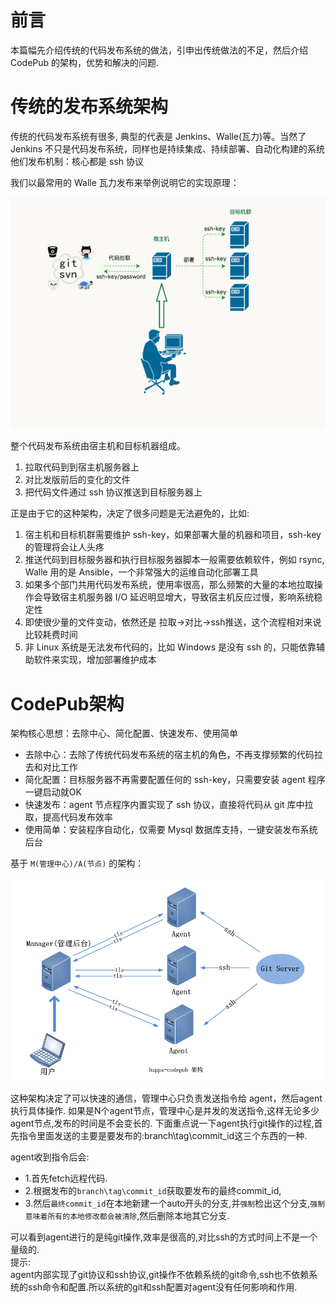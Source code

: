 # 前言
本篇幅先介绍传统的代码发布系统的做法，引申出传统做法的不足，然后介绍 CodePub 的架构，优势和解决的问题.

# 传统的发布系统架构
传统的代码发布系统有很多, 典型的代表是 Jenkins、Walle(瓦力)等。当然了 Jenkins 不只是代码发布系统，同样也是持续集成、持续部署、自动化构建的系统  
他们发布机制：核心都是 ssh 协议  

我们以最常用的 Walle 瓦力发布来举例说明它的实现原理：

![瓦力](./images/walle-flow-relation.jpg)

整个代码发布系统由宿主机和目标机器组成。

1. 拉取代码到到宿主机服务器上
2. 对比发版前后的变化的文件
3. 把代码文件通过 ssh 协议推送到目标服务器上

正是由于它的这种架构，决定了很多问题是无法避免的，比如:  
1. 宿主机和目标机群需要维护 ssh-key，如果部署大量的机器和项目，ssh-key 的管理将会让人头疼
2. 推送代码到目标服务器和执行目标服务器脚本一般需要依赖软件，例如 rsync, Walle 用的是 Ansible，一个非常强大的运维自动化部署工具
3. 如果多个部门共用代码发布系统，使用率很高，那么频繁的大量的本地拉取操作会导致宿主机服务器 I/O 延迟明显增大，导致宿主机反应过慢，影响系统稳定性
4. 即使很少量的文件变动，依然还是 拉取->对比->ssh推送，这个流程相对来说比较耗费时间
5. 非 Linux 系统是无法发布代码的，比如 Windows 是没有 ssh 的，只能依靠辅助软件来实现，增加部署维护成本

# CodePub架构
架构核心思想：去除中心、简化配置、快速发布、使用简单

- 去除中心：去除了传统代码发布系统的宿主机的角色，不再支撑频繁的代码拉去和对比工作
- 简化配置：目标服务器不再需要配置任何的 ssh-key，只需要安装 agent 程序一键启动就OK
- 快速发布：agent 节点程序内置实现了 ssh 协议，直接将代码从 git 库中拉取，提高代码发布效率
- 使用简单：安装程序自动化，仅需要 Mysql 数据库支持，一键安装发布系统后台

基于 `M(管理中心)/A(节点)` 的架构：

![codepub](./images/codepub.png)

这种架构决定了可以快速的通信，管理中心只负责发送指令给 agent，然后agent执行具体操作.
如果是N个agent节点，管理中心是并发的发送指令,这样无论多少agent节点,发布的时间是不会变长的.
下面重点说一下agent执行git操作的过程,首先指令里面发送的主要是要发布的:branch\tag\commit_id这三个东西的一种.

agent收到指令后会:
- 1.首先fetch远程代码.
- 2.根据发布的`branch\tag\commit_id`获取要发布的最终commit_id,
- 3.然后`最终commit_id`在本地新建一个auto开头的分支,并`强制`检出这个分支,`强制意味着所有的本地修改都会被清除`,然后删除本地其它分支.

可以看到agent进行的是纯git操作,效率是很高的,对比ssh的方式时间上不是一个量级的.    
提示:  
agent内部实现了git协议和ssh协议,git操作不依赖系统的git命令,ssh也不依赖系统的ssh命令和配置.所以系统的git和ssh配置对agent没有任何影响和作用.

